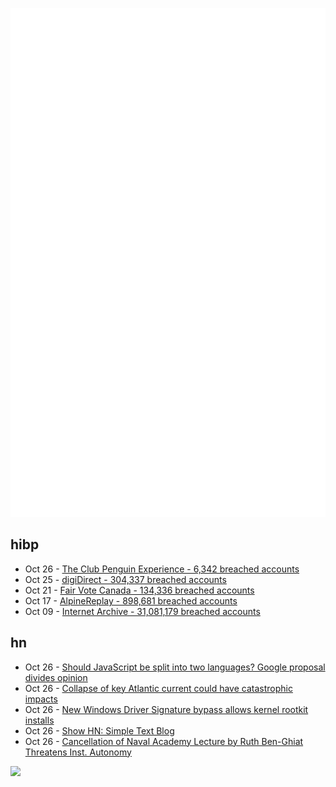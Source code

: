![Metrics](https://raw.githubusercontent.com/phixion/phixion/master/metrics.svg)

## hibp

<!--
for https://github.com/phixion/phixion/blob/main/.github/workflows/feeds.yml
-->
<!--START_SECTION:haveibeenpwnd-->
- Oct 26 - [The Club Penguin Experience - 6,342 breached accounts](https://haveibeenpwned.com/PwnedWebsites#TheClubPenguinExperience)
- Oct 25 - [digiDirect - 304,337 breached accounts](https://haveibeenpwned.com/PwnedWebsites#digiDirect)
- Oct 21 - [Fair Vote Canada - 134,336 breached accounts](https://haveibeenpwned.com/PwnedWebsites#FairVoteCanada)
- Oct 17 - [AlpineReplay - 898,681 breached accounts](https://haveibeenpwned.com/PwnedWebsites#AlpineReplay)
- Oct 09 - [Internet Archive - 31,081,179 breached accounts](https://haveibeenpwned.com/PwnedWebsites#InternetArchive)
<!--END_SECTION:haveibeenpwnd-->

## hn

<!--
for https://github.com/phixion/phixion/blob/main/.github/workflows/feeds.yml
-->
<!--START_SECTION:hn-->
- Oct 26 - [Should JavaScript be split into two languages? Google proposal divides opinion](https://devclass.com/2024/10/22/should-javascript-be-split-into-two-languages-new-google-driven-proposal-divides-opinion/)
- Oct 26 - [Collapse of key Atlantic current could have catastrophic impacts](https://www.livescience.com/planet-earth/rivers-oceans/we-dont-really-consider-it-low-probability-anymore-collapse-of-key-atlantic-current-could-have-catastrophic-impacts-says-oceanographer-stefan-rahmstorf)
- Oct 26 - [New Windows Driver Signature bypass allows kernel rootkit installs](https://www.bleepingcomputer.com/news/security/new-windows-driver-signature-bypass-allows-kernel-rootkit-installs/)
- Oct 26 - [Show HN: Simple Text Blog](https://github.com/jonfraser/simpletext)
- Oct 26 - [Cancellation of Naval Academy Lecture by Ruth Ben-Ghiat Threatens Inst. Autonomy](https://pen.org/press-release/cancellation-of-naval-academy-lecture-by-ruth-ben-ghiat-at-behest-of-republican-politicians-threatens-institutional-autonomy/)
<!--END_SECTION:hn-->

<!--
for https://yhype.me
-->
![](https://hit.yhype.me/github/profile?user_id=13013670)
